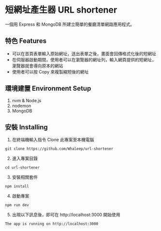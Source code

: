 # 短網址產生器 URL shortener
一個用 Express 和 MongoDB 所建立簡單的餐廳清單網路應用程式。

## 特色 Features
- 可以在首頁表單輸入原始網址，送出表單之後，畫面會回傳格式化後的短網址
- 在伺服器啟動期間，使用者可以在瀏覽器的網址列，輸入網頁提供的短網址，瀏覽器就會導向原本的網站
- 使用者可以按 Copy 來複製縮短後的網址


## 環境建置 Environment Setup

1. nvm & Node.js
2. nodemon
3. MongoDB

## 安裝 Installing

1. 在終端機輸入指令 Clone 此專案至本機電腦
```
git clone https://github.com/Whaleep/url-shortener
```
2. 進入專案目錄
```
cd url-shortener
```
3. 安裝相關套件
```
npm install
```
4. 啟動專案
```
npm run dev
```
5. 出現以下訊息後，即可在 http://localhost:3000 開始使用
```
The app is running on http://localhost:3000
```

